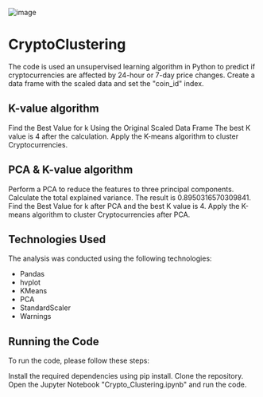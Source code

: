 ![image](https://github.com/VirmarSosa/CryptoClustering/assets/118692087/0ba8bddb-e3c6-44b2-958a-041bc4df82f9)

# CryptoClustering

The code is used an unsupervised learning algorithm in Python to predict if cryptocurrencies are affected by 24-hour or 7-day price changes.
Create a data frame with the scaled data and set the "coin_id" index.

## K-value algorithm
Find the Best Value for k Using the Original Scaled Data Frame The best K value is 4 after the calculation.
Apply the K-means algorithm to cluster Cryptocurrencies.

## PCA & K-value algorithm
Perform a PCA to reduce the features to three principal components.
Calculate the total explained variance. The result is 0.8950316570309841.
Find the Best Value for k after PCA and the best K value is 4.
Apply the K-means algorithm to cluster Cryptocurrencies after PCA.

## Technologies Used
The analysis was conducted using the following technologies:

- Pandas
- hvplot
- KMeans
- PCA
- StandardScaler
- Warnings

## Running the Code
To run the code, please follow these steps:

Install the required dependencies using pip install.
Clone the repository.
Open the Jupyter Notebook "Crypto_Clustering.ipynb" and run the code.
